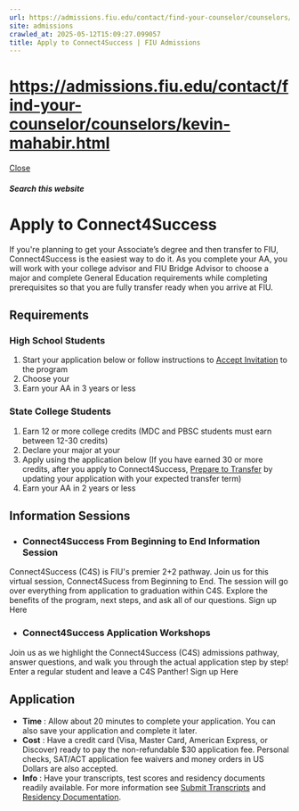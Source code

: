 ```yaml
---
url: https://admissions.fiu.edu/contact/find-your-counselor/counselors/kevin-mahabir.html
site: admissions
crawled_at: 2025-05-12T15:09:27.099057
title: Apply to Connect4Success | FIU Admissions
---
```


# https://admissions.fiu.edu/contact/find-your-counselor/counselors/kevin-mahabir.html

[ Close ](https://admissions.fiu.edu/how-to-apply/connect4success/apply/)
##### Search this website
# Apply to Connect4Success
If you're planning to get your Associate’s degree and then transfer to FIU, Connect4Success is the easiest way to do it. As you complete your AA, you will work with your college advisor and FIU Bridge Advisor to choose a major and complete General Education requirements while completing prerequisites so that you are fully transfer ready when you arrive at FIU. 
## Requirements
### High School Students
  1. Start your application below or follow instructions to [Accept Invitation](https://admissions.fiu.edu/how-to-apply/connect4success/accept-invitation/index.html) to the program
  2. Choose your 
  3. Earn your AA in 3 years or less


### State College Students
  1. Earn 12 or more college credits (MDC and PBSC students must earn between 12-30 credits)
  2. Declare your major at your 
  3. Apply using the application below (If you have earned 30 or more credits, after you apply to Connect4Success, [Prepare to Transfer](https://admissions.fiu.edu/how-to-apply/connect4success/prepare-to-transfer/index.html) by updating your application with your expected transfer term)
  4. Earn your AA in 2 years or less


## Information Sessions
  * ### Connect4Success From Beginning to End Information Session 
Connect4Success (C4S) is FIU's premier 2+2 pathway. Join us for this virtual session, Connect4Sucess from Beginning to End. The session will go over everything from application to graduation within C4S. Explore the benefits of the program, next steps, and ask all of our questions.
Sign up Here
  * ### Connect4Success Application Workshops
Join us as we highlight the Connect4Success (C4S) admissions pathway, answer questions, and walk you through the actual application step by step! Enter a regular student and leave a C4S Panther!
Sign up Here


## Application
  * **Time** : Allow about 20 minutes to complete your application. You can also save your application and complete it later.
  * **Cost** : Have a credit card (Visa, Master Card, American Express, or Discover) ready to pay the non-refundable $30 application fee. Personal checks, SAT/ACT application fee waivers and money orders in US Dollars are also accepted.
  * **Info** : Have your transcripts, test scores and residency documents readily available. For more information see [Submit Transcripts](https://admissions.fiu.edu/how-to-apply/submit-transcripts/index.html) and [Residency Documentation](https://onestop.fiu.edu/residency/index.html). 



